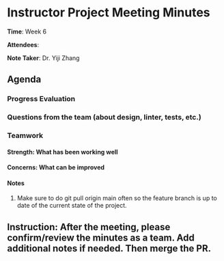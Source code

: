 # Instructor Project Meeting Minutes

**Time**: Week 6

**Attendees**: 

**Note Taker**: Dr. Yiji Zhang


## Agenda

### Progress Evaluation

### Questions from the team (about design, linter, tests, etc.)


### Teamwork
#### Strength: What has been working well


#### Concerns: What can be improved



#### Notes
1. Make sure to do git pull origin main often so the feature branch is up to date of the current state of the project.


## Instruction: After the meeting, please confirm/review the minutes as a team. Add additional notes if needed. Then merge the PR.